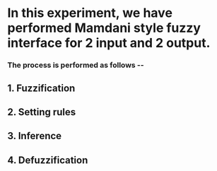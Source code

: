 # In this experiment, we have performed Mamdani style fuzzy interface for 2 input and 2 output.

### The process is performed as follows --

## 1. Fuzzification        
## 2. Setting rules
## 3. Inference
## 4. Defuzzification

